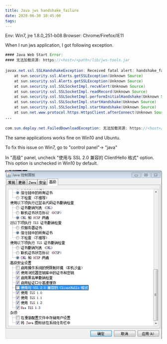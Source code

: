 ```yaml
---
title: Java jws handshake_failure
date: 2020-06-30 10:45:00
tags:
---
```


Env: Win7, jre 1.8.0_251-b08
Browser: Chrome/Firefox/IE11

When I run jws application, I got following exception.

```java
#### Java Web Start Error:
#### 无法加载资源: https://<host>/<path>/lib/jws-tools.jar

javax.net.ssl.SSLHandshakeException: Received fatal alert: handshake_failure
	at sun.security.ssl.Alerts.getSSLException(Unknown Source)
	at sun.security.ssl.Alerts.getSSLException(Unknown Source)
	at sun.security.ssl.SSLSocketImpl.recvAlert(Unknown Source)
	at sun.security.ssl.SSLSocketImpl.readRecord(Unknown Source)
	at sun.security.ssl.SSLSocketImpl.performInitialHandshake(Unknown Source)
	at sun.security.ssl.SSLSocketImpl.startHandshake(Unknown Source)
	at sun.security.ssl.SSLSocketImpl.startHandshake(Unknown Source)
	at sun.net.www.protocol.https.HttpsClient.afterConnect(Unknown Source)
...

com.sun.deploy.net.FailedDownloadException: 无法加载资源: https://<host>/<path>/lib/jws-tools.jar
```

The same applications works fine on Win10 and Ubuntu.

To fix this issue on Win7, go to "control panel"-> "java"

In "高级" panel, uncheck "使用与 SSL 2.0 兼容的 ClientHello 格式" option.
This option is unchecked in Win10 by default.

![screenshot](/myimages/jws_handshake_failure_java_setting.png )
